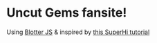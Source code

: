# Uncut Gems fansite!
Using [Blotter JS](https://blotter.js.org/) & inspired by [this SuperHi tutorial](https://www.superhi.com/video/mouse-move-glitch-collage-using-html-canvas)
